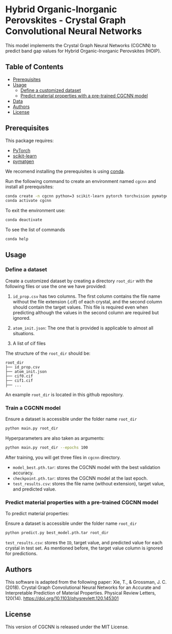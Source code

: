 # Hybrid Organic-Inorganic Perovskites - Crystal Graph Convolutional Neural Networks

This model implements the Crystal Graph Neural Networks (CGCNN) to predict band gap values for Hybrid Organic-Inorganic Perovskites (HOIP). 

## Table of Contents

- [Prerequisites](#prerequisites)
- [Usage](#usage)
  - [Define a customized dataset](#define-a-customized-dataset)
  - [Predict material properties with a pre-trained CGCNN model](#predict-material-properties-with-a-pre-trained-cgcnn-model)
- [Data](#data)
- [Authors](#authors)
- [License](#license)

##  Prerequisites

This package requires:

- [PyTorch](http://pytorch.org)
- [scikit-learn](http://scikit-learn.org/stable/)
- [pymatgen](http://pymatgen.org)

We recomend installing the prerequisites is using [conda](https://conda.io/docs/index.html). 

Run the following command to create an environment named `cgcnn` and install all prerequisites:

```bash
conda create -n cgcnn python=3 scikit-learn pytorch torchvision pymatgen -c pytorch -c conda-forge
conda activate cgcnn
```

To exit the environment use:

```bash
conda deactivate
```
To see the list of commands

```bash
conda help
```

## Usage

### Define a dataset 

Create a customized dataset by creating a directory `root_dir` with the following files or use the one we have provided: 

1. `id_prop.csv` has two columns. The first column contains the file name without the file extension (.cif) of each crystal, and the second column should contain the target values. This file is required even when predicting although the values in the second column are required but ignored.

2. `atom_init.json`: The one that is provided is applicable to almost all situations.

3. A list of cif files

The structure of the `root_dir` should be:

```
root_dir
├── id_prop.csv
├── atom_init.json
├── cif0.cif
├── cif1.cif
├── ...
```

An example `root_dir` is located in this github repository.

### Train a CGCNN model

Ensure a dataset is accessible under the folder name `root_dir`

```bash
python main.py root_dir
```

Hyperparameters are also taken as arguments:

```bash
python main.py root_dir --epochs 100
```

After training, you will get three files in `cgcnn` directory.

- `model_best.pth.tar`: stores the CGCNN model with the best validation accuracy.
- `checkpoint.pth.tar`: stores the CGCNN model at the last epoch.
- `test_results.csv`: stores the file name (without extension), target value, and predicted value.

### Predict material properties with a pre-trained CGCNN model

To predict material properties:

Ensure a dataset is accessible under the folder name `root_dir`

```bash
python predict.py best_model.pth.tar root_dir
```

`test_results.csv`: stores the `ID`, target value, and predicted value for each crystal in test set. As mentioned before, the target value column is ignored for predictions.

## Authors

This software is adapted from the following paper:
Xie, T., & Grossman, J. C. (2018). Crystal Graph Convolutional Neural Networks for an Accurate and Interpretable Prediction of Material Properties. Physical Review Letters, 120(14). https://doi.org/10.1103/physrevlett.120.145301

## License

This version of CGCNN is released under the MIT License.
